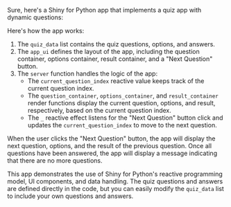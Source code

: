 Sure, here's a Shiny for Python app that implements a quiz app with dynamic questions:



Here's how the app works:

1. The `quiz_data` list contains the quiz questions, options, and answers.
2. The `app_ui` defines the layout of the app, including the question container, options container, result container, and a "Next Question" button.
3. The `server` function handles the logic of the app:
   - The `current_question_index` reactive value keeps track of the current question index.
   - The `question_container`, `options_container`, and `result_container` render functions display the current question, options, and result, respectively, based on the current question index.
   - The `_` reactive effect listens for the "Next Question" button click and updates the `current_question_index` to move to the next question.

When the user clicks the "Next Question" button, the app will display the next question, options, and the result of the previous question. Once all questions have been answered, the app will display a message indicating that there are no more questions.

This app demonstrates the use of Shiny for Python's reactive programming model, UI components, and data handling. The quiz questions and answers are defined directly in the code, but you can easily modify the `quiz_data` list to include your own questions and answers.